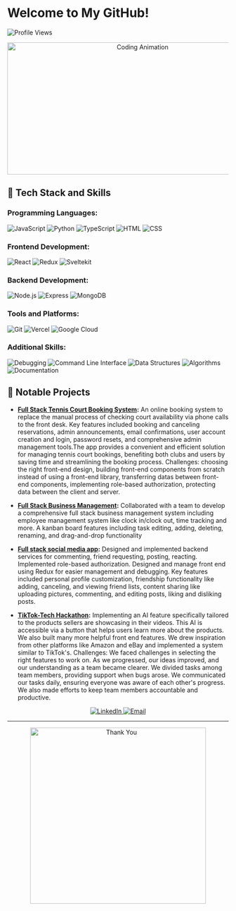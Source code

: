 # Welcome to My GitHub!




![Profile Views](https://komarev.com/ghpvc/?username=anhoop89&color=green)

<div style="text-align: center;">
  <img src="https://media.giphy.com/media/xT9IgzoKnwFNmISR8I/giphy.gif" alt="Coding Animation" width="600" height="300"/>
</div>

## 🚀 Tech Stack and Skills

### Programming Languages:

![JavaScript](https://img.shields.io/badge/JavaScript-F7DF1E?style=for-the-badge&logo=javascript&logoColor=black)
![Python](https://img.shields.io/badge/Python-3776AB?style=for-the-badge&logo=python&logoColor=white)
![TypeScript](https://img.shields.io/badge/TypeScript-3178C6?style=for-the-badge&logo=typescript&logoColor=white)
![HTML](https://img.shields.io/badge/HTML5-E34F26?style=for-the-badge&logo=html5&logoColor=white)
![CSS](https://img.shields.io/badge/CSS3-1572B6?style=for-the-badge&logo=css3&logoColor=white)

### Frontend Development:

![React](https://img.shields.io/badge/React-61DAFB?style=for-the-badge&logo=react&logoColor=black)
![Redux](https://img.shields.io/badge/redux-blue?style=for-the-badge&logo=redux)
![Sveltekit](https://img.shields.io/badge/Svetlekit-red?style=for-the-badge)

### Backend Development:

![Node.js](https://img.shields.io/badge/Node.js-339933?style=for-the-badge&logo=node.js&logoColor=white)
![Express](https://img.shields.io/badge/Express-000000?style=for-the-badge&logo=express&logoColor=white)
![MongoDB](https://img.shields.io/badge/MongoDB-47A248?style=for-the-badge&logo=mongodb&logoColor=white)

### Tools and Platforms:

![Git](https://img.shields.io/badge/Git-F05032?style=for-the-badge&logo=git&logoColor=white)
![Vercel](https://img.shields.io/badge/Vercel-000000?style=for-the-badge&logo=vercel&logoColor=white)
![Google Cloud](https://img.shields.io/badge/Google%20Cloud-4285F4?style=for-the-badge&logo=google-cloud&logoColor=white)

### Additional Skills:

![Debugging](https://img.shields.io/badge/Debugging-black?style=for-the-badge)
![Command Line Interface](https://img.shields.io/badge/Command_Line_Interface-black?style=for-the-badge)
![Data Structures](https://img.shields.io/badge/Data_Structures-black?style=for-the-badge)
![Algorithms](https://img.shields.io/badge/Algorithms-black?style=for-the-badge)
![Documentation](https://img.shields.io/badge/Documentation-black?style=for-the-badge)

## 🌟 Notable Projects

- **[Full Stack Tennis Court Booking System](https://github.com/gkn19/TennisBookingApp_FE):** An online booking system to replace the manual process of checking court availability via phone calls to the front desk. Key features included booking and canceling reservations, admin announcements, email confirmations, user account creation and login, password resets, and comprehensive admin management tools.The app provides a convenient and efficient solution for managing tennis court bookings, benefiting both clubs and users by saving time and streamlining the booking process.
Challenges: choosing the right front-end design, building front-end components from scratch instead of using a front-end library, transferring datas between front-end components, implementing role-based authorization, protecting data between the client and server.

- **[Full Stack Business Management](https://github.com/TeamTenacity01/Mind-Palace):** Collaborated with a team to develop a comprehensive full stack business management system including employee management system like clock in/clock out, time tracking and more. A kanban board features including task editing, adding, deleting, renaming, and drag-and-drop functionality

- **[Full stack social media app](https://github.com/gkn19/Coder_Community_FE):** Designed and implemented backend services for commenting, friend requesting, posting, reacting. Implemented role-based authorization. Designed and manage front end using Redux for easier management and debugging. Key features included personal profile customization, friendship functionality like adding, canceling, and viewing friend lists, content sharing like uploading pictures, commenting, and editing posts, liking and disliking posts.

- **[TikTok-Tech Hackathon](https://github.com/TikTok-Hackathon-2024-Team-Geniuses/TikTok_Main):** Implementing an AI feature specifically tailored to the products sellers are showcasing in their videos. This AI is accessible via a button that helps users learn more about the products. We also built many more helpful front end features. We drew inspiration from other platforms like Amazon and eBay and implemented a system similar to TikTok's.
Challenges: We faced challenges in selecting the right features to work on. As we progressed, our ideas improved, and our understanding as a team became clearer. We divided tasks among team members, providing support when bugs arose. We communicated our tasks daily, ensuring everyone was aware of each other's progress. We also made efforts to keep team members accountable and productive.


<div style="text-align: center;">
  <a href="https://www.linkedin.com/in/khanh-nguyen-b66723311/">
    <img src="https://img.shields.io/badge/LinkedIn-Connect-blue?style=for-the-badge&logo=linkedin" alt="LinkedIn">
  </a>
  <a href="mailto:ngiakhanh18@gmail.com">
    <img src="https://img.shields.io/badge/Email-Contact-brightgreen?style=for-the-badge&logo=gmail" alt="Email">
  </a>
</div>

---

<div style="text-align: center;">
<img src="https://media0.giphy.com/media/v1.Y2lkPTc5MGI3NjExcTE1dXJpbW5mcDg4YTAzMXJ6bXk3MnowemszcXk3ZTl0b3NleGE3MCZlcD12MV9pbnRlcm5hbF9naWZfYnlfaWQmY3Q9Zw/bAQH7WXKqtIBrPs7sR/giphy.gif" alt="Thank You" width="400"/>
</div>
